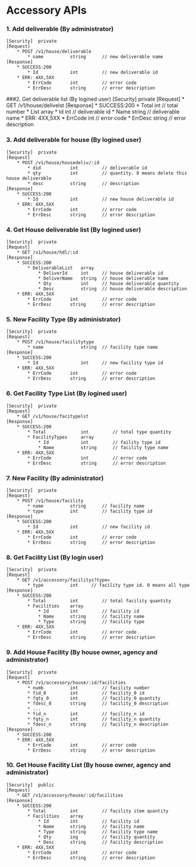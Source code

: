 # Accessory APIs

### 1. Add deliverable (By administrator)
	[Security]	private
	[Request]
  		* POST /v1/house/deliverable
	  		* name			string		// new deliverable name
	[Response]
		* SUCCESS:200 
			* Id			int			// new deliverable id
		* ERR: 4XX,5XX
	  		* ErrCode		int			// error code
	  		* ErrDesc		string		// error description


###2. Get deliverable list (By logined user)
	[Security]	private
	[Request]
  		* GET /v1/house/delivelst
	[Response]
		* SUCCESS:200 
			* Total			int			// total number
			* List			array
				* Id		int			// deliverable id
				* Name		string		// deliverable name
		* ERR: 4XX,5XX
	  		* ErrCode		int			// error code
	  		* ErrDesc		string		// error description


### 3. Add deliverable for house (By logined user)
	[Security]	private
	[Request]
  		* POST /v1/house/housedeliv/:id
	  		* did			int			// deliverable id
	  		* qty			int			// quantity. 0 means delete this house deliverable
	  		* desc			string		// description 
  	[Response]
		* SUCCESS:200 
			* Id			int			// new house deliverable id
		* ERR: 4XX,5XX
	  		* ErrCode		int			// error code
	  		* ErrDesc		string		// error description


### 4. Get House deliverable list (By logined user)
	[Security]	private
	[Request]
  		* GET /v1/house/hdl/:id
  	[Response]
		* SUCCESS:200 
			* DeliverableList	array
				* DeliverId		int		// house deliverable id
				* DeliverName	string	// house deliverable name
				* Qty			int		// house deliverable quantity
				* Desc			string	// house deliverable description 
		* ERR: 4XX,5XX
	  		* ErrCode		int			// error code
	  		* ErrDesc		string		// error description


### 5. New Facility Type (By administrator)
	[Security]	private
	[Request]
  		* POST /v1/house/facilitytype
	  		* name				string	// facility type name
  	[Response]
		* SUCCESS:200 
			* Id				int		// new facility type id
		* ERR: 4XX,5XX
	  		* ErrCode		int			// error code
	  		* ErrDesc		string		// error description


### 6. Get Facility Type List (By logined user)
	[Security]	private
	[Request]
  		* GET /v1/house/facitypelst
  	[Response]
		* SUCCESS:200 
			* Total				int			// total type quantity
			* FacilityTypes		array
				* Id			int			// faility type id
				* Name			string		// facility type name
		* ERR: 4XX,5XX
	  		* ErrCode			int			// error code
	  		* ErrDesc			string		// error description


### 7. New Facility (By administrator)
	[Security]	private
	[Request]
  		* POST /v1/house/facility
	  		* name			string		// facility name
	  		* type			int			// facility type id
  	[Response]
		* SUCCESS:200 
			* Id			int			// new facility id
		* ERR: 4XX,5XX
	  		* ErrCode		int			// error code
	  		* ErrDesc		string		// error description


### 8. Get Facility List (By login user)
	[Security]	private
	[Request]
  		* GET /v1/accessory/facilitys?type=
	  		* type			int		// facility type id. 0 means all type
  	[Response]
		* SUCCESS:200
			* Total			int			// total facility quantity
			* Facilities	array 
				* Id		int			// facility id
				* Name		string		// facility name
				* Type		string		// facility type
		* ERR: 4XX,5XX
	  		* ErrCode		int			// error code
	  		* ErrDesc		string		// error description


### 9. Add House Facility (By house owner, agency and administrator)
	[Security]	private
	[Request]
  		* POST /v1/accessory/house/:id/facilities
	  		* numb			int			// facility number
	  		* fid_0			int			// facility_0 id
	  		* fqty_0		int			// facility_0 quantity
	  		* fdesc_0		string		// facility_0 description
	  		* ...
	  		* fid_n			int			// facility_n id
	  		* fqty_n		int			// facility_n quantity
	  		* fdesc_n		string		// facility_n description
  	[Response]
		* SUCCESS:200
		* ERR: 4XX,5XX
	  		* ErrCode		int			// error code
	  		* ErrDesc		string		// error description


### 10. Get House Facility List (By house owner, agency and administrator)
	[Security]	public
	[Request]
  		* GET /v1/accessory/house/:id/facilities
  	[Response]
		* SUCCESS:200
	  		* Total			int			// facility item quantity
	  		* Facilities	array
		  		* Id		int			// facility id
		  		* Name		string		// facility name
		  		* Type		string		// facility type name
		  		* Qty		ing 		// facility quantity
		  		* Desc		string		// facility description
		* ERR: 4XX,5XX
	  		* ErrCode		int			// error code
	  		* ErrDesc		string		// error description
